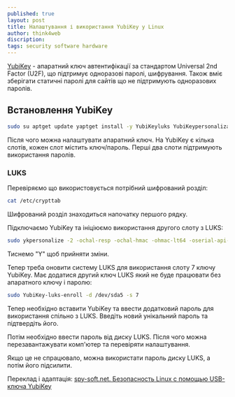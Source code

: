 ```yaml
---
published: true
layout: post
title: Налаштування і використання YubiKey у Linux
author: think4web
discription:
tags: security software hardware
---
```


[YubiKey](https://www.yubico.com/) - апаратний ключ автентифікації за стандартом Universal 2nd Factor (U2F), що підтримує одноразові паролі, шифрування. Також вміє зберігати статичні паролі для сайтів що не підтримують одноразових паролів. 

## Встановлення YubiKey

```bash
sudo su ­apt­get update ­yapt­get install -y YubiKey­luks YubiKey­personalization scdaemonexit
```

Після чого можна налаштувати апаратний ключ. На YubiKey є кілька слотів, кожен слот містить ключ/пароль. Перші два слоти підтримують використання паролів. 

### LUKS

Перевіряємо що використовується потрібний шифрований розділ:

```bash
cat /etc/crypttab
```

Шифрований розділ знаходиться напочатку першого рядку.

Підключаємо YubiKey та ініціюємо використання другого слоту з LUKS:

```bash
sudo ykpersonalize -2 -ochal-resp -ochal-hmac -ohmac-lt64 -oserial-api-visible
```

Тиснемо "Y" щоб прийняти зміни. 

Тепер треба оновити систему LUKS для використання слоту 7 ключу YubiKey. Має додатися другий ключ LUKS який не буде працювати без апаратного ключу і паролю:

```bash
sudo YubiKey-luks-enroll -d /dev/sda5 -s 7
```

Тепер необхідно вставити YubiKey та ввести додатковий пароль для використання спільно з LUKS. Введіть новий унікальний пароль та підтвердіть його.

Потім необхідно ввести пароль від диску LUKS. Після чого можна перезавантажувати комп'ютер та перевіряти налаштування.

Якщо це не спрацювало, можна використати пароль диску LUKS, а потім його підсилити.

Переклад і адаптація: [spy-soft.net. Безопасность Linux с помощью USB-ключа YubiKey](https://spy-soft.net/zashhita-usb-klyuchom-yubikey/)

